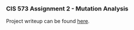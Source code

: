 ### CIS 573 Assignment 2 - Mutation Analysis

Project writeup can be found [here](https://docs.google.com/document/d/1pDURNmDn1gsdwwm-q7TRBGT8l7DHvn32JklMx7SAfMk/edit).